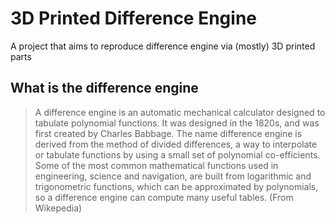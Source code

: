 # 3D Printed Difference Engine
A project that aims to reproduce difference engine via (mostly) 3D printed parts

## What is the difference engine
> A difference engine is an automatic mechanical calculator designed to tabulate polynomial functions. It was designed in the 1820s, and was first created by Charles Babbage. The name difference engine is derived from the method of divided differences, a way to interpolate or tabulate functions by using a small set of polynomial co-efficients. Some of the most common mathematical functions used in engineering, science and navigation, are built from logarithmic and trigonometric functions, which can be approximated by polynomials, so a difference engine can compute many useful tables. (From Wikepedia)
